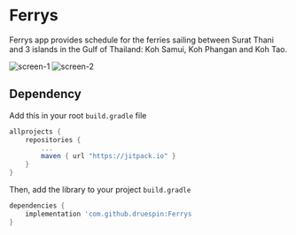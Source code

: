 # Ferrys

Ferrys app provides schedule for the ferries sailing between Surat Thani and 3 islands in the Gulf of Thailand: 
Koh Samui, Koh Phangan and Koh Tao.

![screen-1](https://github.com/druespin/Ferrys/app/src/main/res/drawable/screen_1.png)
![screen-2](https://github.com/druespin/Ferrys/app/src/main/res/drawable/screen_2.png)


## Dependency

Add this in your root `build.gradle` file
```gradle
allprojects {
	repositories {
		...
		maven { url "https://jitpack.io" }
	}
}
```

Then, add the library to your project `build.gradle`
```gradle
dependencies {
    implementation 'com.github.druespin:Ferrys
}
```

